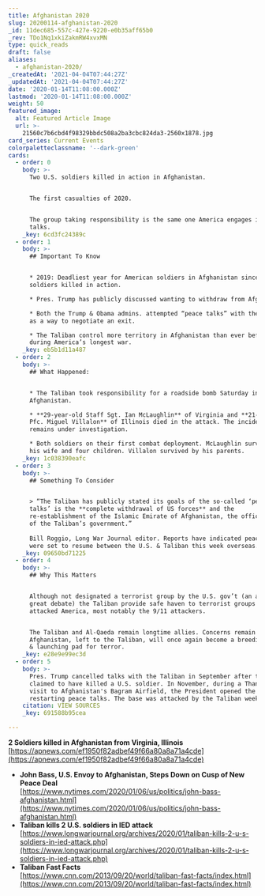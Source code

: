 ```yaml
---
title: Afghanistan 2020
slug: 20200114-afghanistan-2020
_id: 11dec685-557c-427e-9220-e0b35aff65b0
_rev: TDo1Nq1xkiZakmRW4xvxMN
type: quick_reads
draft: false
aliases:
  - afghanistan-2020/
_createdAt: '2021-04-04T07:44:27Z'
_updatedAt: '2021-04-04T07:44:27Z'
date: '2020-01-14T11:08:00.000Z'
lastmod: '2020-01-14T11:08:00.000Z'
weight: 50
featured_image:
  alt: Featured Article Image
  url: >-
    21560c7b6cbd4f98329bbdc508a2ba3cbc824da3-2560x1878.jpg
card_series: Current Events
colorpaletteclassname: '--dark-green'
cards:
  - order: 0
    body: >-
      Two U.S. soldiers killed in action in Afghanistan.


      The first casualties of 2020.


      The group taking responsibility is the same one America engages in peace
      talks.
    _key: 6cd3fc24389c
  - order: 1
    body: >-
      ## Important To Know


      * 2019: Deadliest year for American soldiers in Afghanistan since 2014. 23
      soldiers killed in action.

      * Pres. Trump has publicly discussed wanting to withdraw from Afghanistan.

      * Both the Trump & Obama admins. attempted “peace talks” with the Taliban
      as a way to negotiate an exit.

      * The Taliban control more territory in Afghanistan than ever before
      during America’s longest war.
    _key: eb5b1d11a487
  - order: 2
    body: >-
      ## What Happened:


      * The Taliban took responsibility for a roadside bomb Saturday in southern
      Afghanistan.

      * **29-year-old Staff Sgt. Ian McLaughlin** of Virginia and **21-year-old
      Pfc. Miguel Villalon** of Illinois died in the attack. The incident
      remains under investigation.

      * Both soldiers on their first combat deployment. McLaughlin survived by
      his wife and four children. Villalon survived by his parents.
    _key: 1c038390eafc
  - order: 3
    body: >-
      ## Something To Consider


      > “The Taliban has publicly stated its goals of the so-called ‘peace
      talks’ is the **complete withdrawal of US forces** and the
      re-establishment of the Islamic Emirate of Afghanistan, the official name
      of the Taliban’s government.”  
        
      Bill Roggio, Long War Journal editor. Reports have indicated peace talks
      were set to resume between the U.S. & Taliban this week overseas.
    _key: 09650bd71225
  - order: 4
    body: >-
      ## Why This Matters


      Although not designated a terrorist group by the U.S. gov’t (an area of
      great debate) the Taliban provide safe haven to terrorist groups that have
      attacked America, most notably the 9/11 attackers.


      The Taliban and Al-Qaeda remain longtime allies. Concerns remain that
      Afghanistan, left to the Taliban, will once again become a breeding ground
      & launching pad for terror.
    _key: e28e9e99ec3d
  - order: 5
    body: >-
      Pres. Trump cancelled talks with the Taliban in September after the group
      claimed to have killed a U.S. soldier. In November, during a Thanksgiving
      visit to Afghanistan's Bagram Airfield, the President opened the door for
      restarting peace talks. The base was attacked by the Taliban weeks later.
    citation: VIEW SOURCES
    _key: 691588b95cea

---
```

**2 Soldiers killed in Afghanistan from Virginia, Illinois**  
[https://apnews.com/ef1950f82adbef49f66a80a8a71a4cde](https://apnews.com/ef1950f82adbef49f66a80a8a71a4cde)

* **John Bass, U.S. Envoy to Afghanistan, Steps Down on Cusp of New Peace Deal**  
[https://www.nytimes.com/2020/01/06/us/politics/john-bass-afghanistan.html](https://www.nytimes.com/2020/01/06/us/politics/john-bass-afghanistan.html)
* **Taliban kills 2 U.S. soldiers in IED attack**  
[https://www.longwarjournal.org/archives/2020/01/taliban-kills-2-u-s-soldiers-in-ied-attack.php](https://www.longwarjournal.org/archives/2020/01/taliban-kills-2-u-s-soldiers-in-ied-attack.php)
* **Taliban Fast Facts**  
[https://www.cnn.com/2013/09/20/world/taliban-fast-facts/index.html](https://www.cnn.com/2013/09/20/world/taliban-fast-facts/index.html)